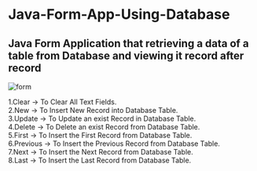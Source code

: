 # Java-Form-App-Using-Database
## Java Form Application that retrieving a data of a table from Database and viewing it record after record

![form](https://user-images.githubusercontent.com/81237428/212727085-e9f09f4b-3a92-4690-88f6-f9e016135022.PNG)

1.Clear -> To Clear All Text Fields.<br />
2.New -> To Insert New Record into Database Table.<br />
3.Update -> To Update an exist Record in Database Table.<br />
4.Delete -> To Delete an exist Record from Database Table.<br />
5.First -> To Insert the First Record from Database Table.<br />
6.Previous -> To Insert the Previous Record from Database Table.<br />
7.Next -> To Insert the Next Record from Database Table.<br />
8.Last -> To Insert the Last Record from Database Table.<br />

